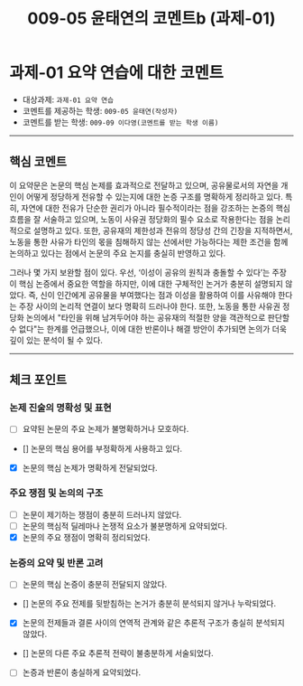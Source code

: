 ﻿---
title: 009-05 윤태연의 코멘트b (과제-01) 
layout: home
nav_order: 05
parent: 009-09 이다영 (과제-01)
permalink: /asmt-01/009-05/comment-009-05
---

# 과제-01 요약 연습에 대한 코멘트

- 대상과제: `과제-01 요약 연습`
- 코멘트를 제공하는 학생: `009-05 윤태연(작성자)` 
- 코멘트를 받는 학생: `009-09 이다영(코멘트를 받는 학생 이름)` 

---

## 핵심 코멘트

이 요약문은 논문의 핵심 논제를 효과적으로 전달하고 있으며, 공유물로서의 자연을 개인이 어떻게 정당하게 전유할 수 있는지에 대한 논증 구조를 명확하게 정리하고 있다. 특히, 자연에 대한 전유가 단순한 권리가 아니라 필수적이라는 점을 강조하는 논증의 핵심 흐름을 잘 서술하고 있으며, 노동이 사유권 정당화의 필수 요소로 작용한다는 점을 논리적으로 설명하고 있다. 또한, 공유재의 제한성과 전유의 정당성 간의 긴장을 지적하면서, 노동을 통한 사유가 타인의 몫을 침해하지 않는 선에서만 가능하다는 제한 조건을 함께 논의하고 있다는 점에서 논문의 주요 논지를 충실히 반영하고 있다.

그러나 몇 가지 보완할 점이 있다. 우선, ‘이성이 공유의 원칙과 충돌할 수 있다’는 주장이 핵심 논증에서 중요한 역할을 하지만, 이에 대한 구체적인 논거가 충분히 설명되지 않았다. 즉, 신이 인간에게 공유물을 부여했다는 점과 이성을 활용하여 이를 사유해야 한다는 주장 사이의 논리적 연결이 보다 명확히 드러나야 한다. 또한, 노동을 통한 사유권 정당화 논의에서 "타인을 위해 남겨두어야 하는 공유재의 적절한 양을 객관적으로 판단할 수 없다"는 한계를 언급했으나, 이에 대한 반론이나 해결 방안이 추가되면 논의가 더욱 깊이 있는 분석이 될 수 있다.


---

## 체크 포인트

### 논제 진술의 명확성 및 표현  
- [ ] 요약된 논문의 주요 논제가 불명확하거나 모호하다.  
- [] 논문의 핵심 용어를 부정확하게 사용하고 있다.  
- [x] 논문의 핵심 논제가 명확하게 전달되었다.  

### 주요 쟁점 및 논의의 구조  
- [ ] 논문이 제기하는 쟁점이 충분히 드러나지 않았다.  
- [ ] 논문의 핵심적 딜레마나 논쟁적 요소가 불분명하게 요약되었다.  
- [x] 논문의 주요 쟁점이 명확히 정리되었다.  

### 논증의 요약 및 반론 고려  
- [ ] 논문의 핵심 논증이 충분히 전달되지 않았다.  
- [] 논문의 주요 전제를 뒷받침하는 논거가 충분히 분석되지 않거나 누락되었다.  
- [x] 논문의 전제들과 결론 사이의 연역적 관계와 같은 추론적 구조가 충실히 분석되지 않았다.  
- [] 논문의 다른 주요 추론적 전략이 불충분하게 서술되었다.
- [ ] 논증과 반론이 충실하게 요약되었다.
